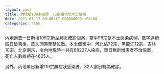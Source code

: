 ```yaml
---
layout: post
title: 內地增109宗確診　72宗屬河北本土個案
date: 2021-01-17 09:00:17.000000000 +08:00
categories: rthk
---
```


內地過去一日新增109宗新型肺炎確診個案，當中96宗是本土感染病例，數字連續四日破百後，首次回落至雙位數。本土個案中，河北佔72宗、黑龍江12宗、吉林10宗、北京兩宗，令內地現時一共有88227人染病，單日無新增患者不治個案，死亡人數維持在4635人。

另外，內地單日新增119宗無症狀感染者，32人當日轉為確診。

